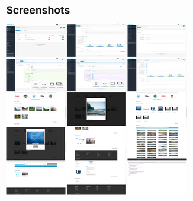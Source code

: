 # Screenshots

[![./assets/1_thumb.png](./assets/1_thumb.png)](./assets/1.png)
[![./assets/2_thumb.png](./assets/2_thumb.png)](./assets/2.png)
[![./assets/3_thumb.png](./assets/3_thumb.png)](./assets/3.png)
[![./assets/4_thumb.png](./assets/4_thumb.png)](./assets/4.png)
[![./assets/5_thumb.png](./assets/5_thumb.png)](./assets/5.png)
[![./assets/6_thumb.png](./assets/6_thumb.png)](./assets/6.png)
[![./assets/7_thumb.png](./assets/7_thumb.png)](./assets/7.png)
[![./assets/8_thumb.png](./assets/8_thumb.png)](./assets/8.png)
[![./assets/9_thumb.png](./assets/9_thumb.png)](./assets/9.png)
[![./assets/10_thumb.png](./assets/10_thumb.png)](./assets/10.png)
[![./assets/11_thumb.png](./assets/11_thumb.png)](./assets/11.png)
[![./assets/12_thumb.png](./assets/12_thumb.png)](./assets/12.png)
[![./assets/13_thumb.png](./assets/13_thumb.png)](./assets/13.png)
[![./assets/14_thumb.png](./assets/14_thumb.png)](./assets/14.png)
[![./assets/15_thumb.png](./assets/15_thumb.png)](./assets/15.png)
